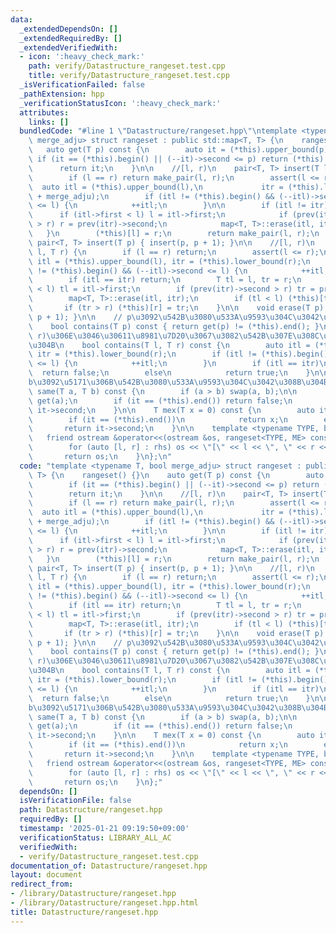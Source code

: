 ```yaml
---
data:
  _extendedDependsOn: []
  _extendedRequiredBy: []
  _extendedVerifiedWith:
  - icon: ':heavy_check_mark:'
    path: verify/Datastructure_rangeset.test.cpp
    title: verify/Datastructure_rangeset.test.cpp
  _isVerificationFailed: false
  _pathExtension: hpp
  _verificationStatusIcon: ':heavy_check_mark:'
  attributes:
    links: []
  bundledCode: "#line 1 \"Datastructure/rangeset.hpp\"\ntemplate <typename T, bool\
    \ merge_adju> struct rangeset : public std::map<T, T> {\n    rangeset() {}\n \
    \   auto get(T p) const {\n        auto it = (*this).upper_bound(p);\n       \
    \ if (it == (*this).begin() || (--it)->second <= p) return (*this).end();\n  \
    \      return it;\n    }\n\n    //[l, r)\n    pair<T, T> insert(T l, T r) {\n\
    \        if (l == r) return make_pair(l, r);\n        assert(l <= r);\n      \
    \  auto itl = (*this).upper_bound(l),\n             itr = (*this).lower_bound(r\
    \ + merge_adju);\n        if (itl != (*this).begin() && (--itl)->second + merge_adju\
    \ <= l) {\n            ++itl;\n        }\n\n        if (itl != itr) {\n      \
    \      if (itl->first < l) l = itl->first;\n            if (prev(itr)->second\
    \ > r) r = prev(itr)->second;\n            map<T, T>::erase(itl, itr);\n     \
    \   }\n        (*this)[l] = r;\n        return make_pair(l, r);\n    }\n\n   \
    \ pair<T, T> insert(T p) { insert(p, p + 1); }\n\n    //[l, r)\n    void erase(T\
    \ l, T r) {\n        if (l == r) return;\n        assert(l <= r);\n        auto\
    \ itl = (*this).upper_bound(l), itr = (*this).lower_bound(r);\n        if (itl\
    \ != (*this).begin() && (--itl)->second <= l) {\n            ++itl;\n        }\n\
    \        if (itl == itr) return;\n        T tl = l, tr = r;\n        if (itl->first\
    \ < l) tl = itl->first;\n        if (prev(itr)->second > r) tr = prev(itr)->second;\n\
    \        map<T, T>::erase(itl, itr);\n        if (tl < l) (*this)[tl] = l;\n \
    \       if (tr > r) (*this)[r] = tr;\n    }\n\n    void erase(T p) { erase(p,\
    \ p + 1); }\n\n    // p\u3092\u542B\u3080\u533A\u9593\u304C\u3042\u308B\u304B\n\
    \    bool contains(T p) const { return get(p) != (*this).end(); }\n\n    //[l,\
    \ r)\u306E\u3046\u30611\u8981\u7D20\u3067\u3082\u542B\u307E\u308C\u3066\u3044\u308B\
    \u304B\n    bool contains(T l, T r) const {\n        auto itl = (*this).upper_bound(l),\
    \ itr = (*this).lower_bound(r);\n        if (itl != (*this).begin() && (--itl)->second\
    \ <= l) {\n            ++itl;\n        }\n        if (itl == itr)\n          \
    \  return false;\n        else\n            return true;\n    }\n\n    // a\u3068\
    b\u3092\u5171\u306B\u542B\u3080\u533A\u9593\u304C\u3042\u308B\u304B\n    bool\
    \ same(T a, T b) const {\n        if (a > b) swap(a, b);\n\n        auto it =\
    \ get(a);\n        if (it == (*this).end()) return false;\n        return b <\
    \ it->second;\n    }\n\n    T mex(T x = 0) const {\n        auto it = get(x);\n\
    \        if (it == (*this).end())\n            return x;\n        else\n     \
    \       return it->second;\n    }\n\n    template <typename TYPE, bool ME>\n \
    \   friend ostream &operator<<(ostream &os, rangeset<TYPE, ME> const &rhs) {\n\
    \        for (auto [l, r] : rhs) os << \"[\" << l << \", \" << r << \")\";\n \
    \       return os;\n    }\n};\n"
  code: "template <typename T, bool merge_adju> struct rangeset : public std::map<T,\
    \ T> {\n    rangeset() {}\n    auto get(T p) const {\n        auto it = (*this).upper_bound(p);\n\
    \        if (it == (*this).begin() || (--it)->second <= p) return (*this).end();\n\
    \        return it;\n    }\n\n    //[l, r)\n    pair<T, T> insert(T l, T r) {\n\
    \        if (l == r) return make_pair(l, r);\n        assert(l <= r);\n      \
    \  auto itl = (*this).upper_bound(l),\n             itr = (*this).lower_bound(r\
    \ + merge_adju);\n        if (itl != (*this).begin() && (--itl)->second + merge_adju\
    \ <= l) {\n            ++itl;\n        }\n\n        if (itl != itr) {\n      \
    \      if (itl->first < l) l = itl->first;\n            if (prev(itr)->second\
    \ > r) r = prev(itr)->second;\n            map<T, T>::erase(itl, itr);\n     \
    \   }\n        (*this)[l] = r;\n        return make_pair(l, r);\n    }\n\n   \
    \ pair<T, T> insert(T p) { insert(p, p + 1); }\n\n    //[l, r)\n    void erase(T\
    \ l, T r) {\n        if (l == r) return;\n        assert(l <= r);\n        auto\
    \ itl = (*this).upper_bound(l), itr = (*this).lower_bound(r);\n        if (itl\
    \ != (*this).begin() && (--itl)->second <= l) {\n            ++itl;\n        }\n\
    \        if (itl == itr) return;\n        T tl = l, tr = r;\n        if (itl->first\
    \ < l) tl = itl->first;\n        if (prev(itr)->second > r) tr = prev(itr)->second;\n\
    \        map<T, T>::erase(itl, itr);\n        if (tl < l) (*this)[tl] = l;\n \
    \       if (tr > r) (*this)[r] = tr;\n    }\n\n    void erase(T p) { erase(p,\
    \ p + 1); }\n\n    // p\u3092\u542B\u3080\u533A\u9593\u304C\u3042\u308B\u304B\n\
    \    bool contains(T p) const { return get(p) != (*this).end(); }\n\n    //[l,\
    \ r)\u306E\u3046\u30611\u8981\u7D20\u3067\u3082\u542B\u307E\u308C\u3066\u3044\u308B\
    \u304B\n    bool contains(T l, T r) const {\n        auto itl = (*this).upper_bound(l),\
    \ itr = (*this).lower_bound(r);\n        if (itl != (*this).begin() && (--itl)->second\
    \ <= l) {\n            ++itl;\n        }\n        if (itl == itr)\n          \
    \  return false;\n        else\n            return true;\n    }\n\n    // a\u3068\
    b\u3092\u5171\u306B\u542B\u3080\u533A\u9593\u304C\u3042\u308B\u304B\n    bool\
    \ same(T a, T b) const {\n        if (a > b) swap(a, b);\n\n        auto it =\
    \ get(a);\n        if (it == (*this).end()) return false;\n        return b <\
    \ it->second;\n    }\n\n    T mex(T x = 0) const {\n        auto it = get(x);\n\
    \        if (it == (*this).end())\n            return x;\n        else\n     \
    \       return it->second;\n    }\n\n    template <typename TYPE, bool ME>\n \
    \   friend ostream &operator<<(ostream &os, rangeset<TYPE, ME> const &rhs) {\n\
    \        for (auto [l, r] : rhs) os << \"[\" << l << \", \" << r << \")\";\n \
    \       return os;\n    }\n};"
  dependsOn: []
  isVerificationFile: false
  path: Datastructure/rangeset.hpp
  requiredBy: []
  timestamp: '2025-01-21 09:19:50+09:00'
  verificationStatus: LIBRARY_ALL_AC
  verifiedWith:
  - verify/Datastructure_rangeset.test.cpp
documentation_of: Datastructure/rangeset.hpp
layout: document
redirect_from:
- /library/Datastructure/rangeset.hpp
- /library/Datastructure/rangeset.hpp.html
title: Datastructure/rangeset.hpp
---
```

